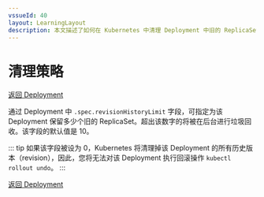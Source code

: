 ```yaml
---
vssueId: 40
layout: LearningLayout
description: 本文描述了如何在 Kubernetes 中清理 Deployment 中旧的 ReplicaSet
---
```


# 清理策略

[返回 Deployment](./#deployment-概述)

通过 Deployment 中 `.spec.revisionHistoryLimit` 字段，可指定为该 Deployment 保留多少个旧的 ReplicaSet。超出该数字的将被在后台进行垃圾回收。该字段的默认值是 10。

::: tip
如果该字段被设为 0，Kubernetes 将清理掉该 Deployment 的所有历史版本（revision），因此，您将无法对该 Deployment 执行回滚操作 `kubectl rollout undo`。
:::

<!-- <el-tabs type="border-card">

<el-tab-pane label="使用 kubectl 指定 revisionHistroyLimit">
正在撰写中

</el-tab-pane>

<el-tab-pane label="使用 Kuboard 指定 revisionHistroyLimit">
正在撰写中

</el-tab-pane>

</el-tabs> -->

[返回 Deployment](./#deployment-概述)
